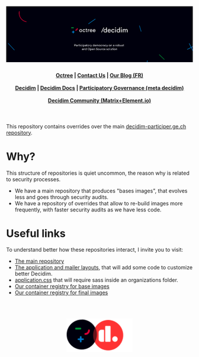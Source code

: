 <h1 align="center"><img src="https://github.com/octree-gva/meta/blob/main/decidim/static/header.png?raw=true" alt="Decidim - Octree Participatory democracy on a robust and open source solution"></h1>
<h4 align="center">
    <a href="https://www.octree.ch">Octree</a> |
    <a href="https://octree.ch/en/contact-us/">Contact Us</a> |
    <a href="https://blog.octree.ch">Our Blog (FR)</a><br/><br/>
    <a href="https://decidim.org">Decidim</a> |
    <a href="https://docs.decidim.org/en/">Decidim Docs</a> |
    <a href="https://meta.decidim.org">Participatory Governance (meta decidim)</a><br/><br/>
    <a href="https://matrix.to/#/+decidim:matrix.org">Decidim Community (Matrix+Element.io)</a>
</h4>


<br/><br/>
This repository contains overrides over the main [decidim-participer.ge.ch repository](https://github.com/octree-gva/decidim-participer.ge.ch).


# Why?

This structure of repositories is quiet uncommon, the reason why is related to security processes.

* We have a main repository that produces "bases images", that evolves less and goes through security audits. 
* We have a repository of overrides that allow to re-build images more frequently, with faster security audits as we have less code.


# Useful links

To understand better how these repositories interact, I invite you to visit: 

* [The main repository](https://github.com/octree-gva/decidim-participer.ge.ch)
* [The application and mailer layouts](https://github.com/octree-gva/decidim-participer.ge.ch/tree/master/app/views/layouts/decidim), that will add some code to customize better Decidim.
* [application.css](https://github.com/octree-gva/decidim-participer.ge.ch/blob/master/app/assets/stylesheets/application.css) that will require sass inside an organizations folder. 
* [Our container registry for base images](https://git.octree.ch/decidim/ocsin/container_registry/105)
* [Our container registry for final images](https://git.octree.ch/decidim/ocsin-onpremise/container_registry/106)



<br /><br />
<p align="center">
    <img src="https://raw.githubusercontent.com/octree-gva/meta/main/decidim/static/octree_and_decidim.png" height="90" alt="Decidim Installation by Octree" />
</p>
